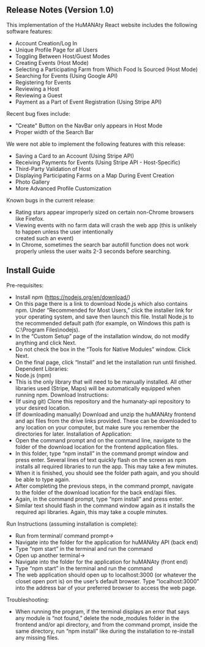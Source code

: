 ## Release Notes (Version 1.0)
This implementation of the HuMANAty React website includes the following software features:<br />
  * Account Creation/Log In <br />
  * Unique Profile Page for all Users <br />
  * Toggling Between Host/Guest Modes <br />
  * Creating Events (Host Mode) <br />
  * Selecting a Participating Farm from Which Food Is Sourced (Host Mode)
  * Searching for Events (Using Google API) <br />
  * Registering for Events <br />
  * Reviewing a Host <br />
  * Reviewing a Guest <br />
  * Payment as a Part of Event Registration (Using Stripe API) <br />
  
Recent bug fixes include:
  * "Create" Button on the NavBar only appears in Host Mode
  * Proper width of the Search Bar

We were not able to implement the following features with this release:<br />
  * Saving a Card to an Account (Using Stripe API)
  * Receiving Payments for Events (Using Stripe API - Host-Specific)
  * Third-Party Validation of Host
  * Displaying Participating Farms on a Map During Event Creation
  * Photo Gallery
  * More Advanced Profile Customization

Known bugs in the current release: <br />
  * Rating stars appear improperly sized on certain non-Chrome browsers like Firefox.
  * Viewing events with no farm data will crash the web app (this is unlikely to happen unless the user intentionally <br />
  created such an event)
  * In Chrome, sometimes the search bar autofill function does not work properly unless the user waits 2-3 seconds before searching.

## Install Guide  
Pre-requisites: <br />
* Install npm (https://nodejs.org/en/download/) 
* On this page there is a link to download Node.js which also contains npm. Under “Recommended for Most Users,” click the installer link for your operating system, and save then launch this file. Install Node.js to the recommended default  path (for example, on Windows this path is C:\Program Files\nodejs). 
* In the “Custom Setup” page of the installation window, do not modify anything and click Next.
* Do not check the box in the “Tools for Native Modules” window. Click Next.
* On the final page, click “Install” and let the installation run until finished.
Dependent Libraries: <br />
* Node.js (npm)
* This is the only library that will need to be manually installed. All other libraries used (Stripe, Maps) will be automatically equipped when running npm. 
Download Instructions: <br />
* (If using git) Clone this repository and the humanaty-api repository to your desired location.
* (If downloading manually) Download and unzip the huMANAty frontend and api files from the drive links provided. These can be downloaded to any location on your computer, but make sure you remember the directories for later. 
Installation of Application: <br />
* Open the command prompt and on the command line, navigate to the folder of the download location for the frontend application files.
* In this folder, type “npm install” in the command prompt window and press enter.  Several lines of text quickly flash on the screen as    npm installs all required libraries to run the app. This may take a few minutes.
* When it is finished, you should see the folder path again, and you should be able to type again.
* After completing the previous steps, in the command prompt, navigate to the folder of the download location for the back end/api files.
* Again, in the command prompt, type “npm install” and press enter.
* Similar text should flash in the command window again as it installs the required api libraries. Again, this may take a couple minutes.

Run Instructions (assuming installation is complete): <br/>
* Run from terminal/ command prompt→
* Navigate into the folder for the application for huMANAty API (back end) 
* Type “npm start” in the terminal and run the command
* Open up another terminal→ 
* Navigate into the folder for the application for huMANAty (front end) 
* Type “npm start” in the terminal and run the command
* The web application should open up to localhost:3000 (or whatever the closet open port is) on the user’s default browser. Type “localhost:3000” into the address bar of your preferred browser to access the web page.

Troubleshooting: <br /> 
* When running the program, if the terminal displays an error that says any module is “not found,”  delete the node_modules folder in the frontend and/or api directory, and from the command prompt, inside the same directory, run “npm install” like during the installation to re-install any missing files.


